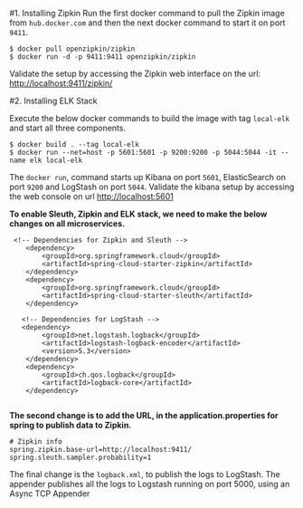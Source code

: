 #1. Installing Zipkin
Run the first docker command to pull the Zipkin image from `hub.docker.com` and then the next docker command to start it on port `9411`.

```
$ docker pull openzipkin/zipkin
$ docker run -d -p 9411:9411 openzipkin/zipkin
```

Validate the setup by accessing the Zipkin web interface on the url: <http://localhost:9411/zipkin/>


#2. Installing ELK Stack

Execute the below docker commands to build the image with tag `local-elk` and start all three components.

```
$ docker build . --tag local-elk
$ docker run --net=host -p 5601:5601 -p 9200:9200 -p 5044:5044 -it --name elk local-elk
```

The `docker run`, command starts up Kibana on port `5601`, ElasticSearch on port `9200` and LogStash on port `5044`.
Validate the kibana setup by accessing the web console on url <http://localhost:5601>



**To enable Sleuth, Zipkin and ELK stack, we need to make the below changes on all microservices.**

```
 <!-- Dependencies for Zipkin and Sleuth -->
    <dependency>
        <groupId>org.springframework.cloud</groupId>
        <artifactId>spring-cloud-starter-zipkin</artifactId>
    </dependency>
    <dependency>
        <groupId>org.springframework.cloud</groupId>
        <artifactId>spring-cloud-starter-sleuth</artifactId>
    </dependency>
       
   <!-- Dependencies for LogStash -->
   <dependency>
        <groupId>net.logstash.logback</groupId>
        <artifactId>logstash-logback-encoder</artifactId>
        <version>5.3</version>
    </dependency>
    <dependency>
        <groupId>ch.qos.logback</groupId>
        <artifactId>logback-core</artifactId>
    </dependency>
    
```

**The second change is to add the URL, in the application.properties for spring to publish data to Zipkin.**

```
# Zipkin info
spring.zipkin.base-url=http://localhost:9411/
spring.sleuth.sampler.probability=1
```

The final change is the `logback.xml`, to publish the logs to LogStash. The appender publishes all the logs to Logstash running on port 5000, using an Async TCP Appender
